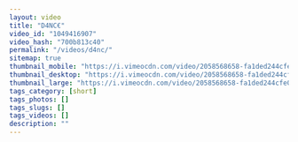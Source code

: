 ```yaml
---
layout: video
title: "D4NC€"
video_id: "1049416907"
video_hash: "700b813c40"
permalink: "/videos/d4nc/"
sitemap: true
thumbnail_mobile: "https://i.vimeocdn.com/video/2058568658-fa1ded244cfe06ef6b155be6bd8bf14f6490d6931008e57efbbc86f55f61c203-d_640x360?&r=pad&region=us"
thumbnail_desktop: "https://i.vimeocdn.com/video/2058568658-fa1ded244cfe06ef6b155be6bd8bf14f6490d6931008e57efbbc86f55f61c203-d_960x540?&r=pad&region=us"
thumbnail_large: "https://i.vimeocdn.com/video/2058568658-fa1ded244cfe06ef6b155be6bd8bf14f6490d6931008e57efbbc86f55f61c203-d_1280x720?&r=pad&region=us"
tags_category: [short]
tags_photos: []
tags_slugs: []
tags_videos: []
description: ""
---
```

